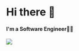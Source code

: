 
<h1>Hi there 👋</h1>

<h4>I'm a Software Engineer👨‍💻</h4>

<a href="https://www.linkedin.com/in/bunyaminkirmizi/" target="_blank" rel="nofollow"><img src="https://img.shields.io/badge/LinkedIn-0077B5?style=for-the-badge&logo=linkedin&logoColor=white" /></a>
  <!--
<p align="center">
<a href="https://xkcd.com/2293/" target="_blank" rel="nofollow"><img style="display: block;-webkit-user-select: none;margin: auto;background-color: hsl(0, 0%, 90%);transition: background-color 300ms;" src="https://imgs.xkcd.com/comics/rip_john_conway.gif"></a>

</p>
-->
<!--
**bunyaminkirmizi/bunyaminkirmizi** is a ✨ _special_ ✨ repository because its `README.md` (this file) appears on your GitHub profile.

Here are some ideas to get you started:

- 🔭 I’m currently working on ...
- 🌱 I’m currently learning ...
- 👯 I’m looking to collaborate on ...
- 🤔 I’m looking for help with ...
- 💬 Ask me about ...
- 📫 How to reach me: ...
- 😄 Pronouns: ...
- ⚡ Fun fact: ...
-->
